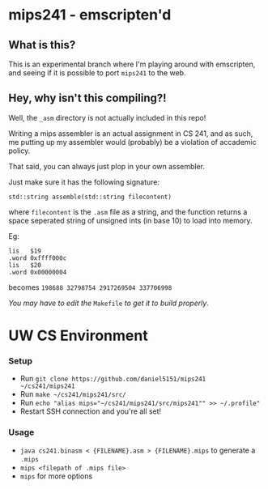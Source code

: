 # mips241 - emscripten'd

## What is this?

This is an experimental branch where I'm playing around with emscripten, and
seeing if it is possible to port `mips241` to the web.

## Hey, why isn't this compiling?!

Well, the `_asm` directory is not actually included in this repo!

Writing a mips assembler is an actual assignment in CS 241, and as such, me
putting up my assembler would (probably) be a violation of accademic policy.

That said, you can always just plop in your own assembler.

Just make sure it has the following signature:

`std::string assemble(std::string filecontent)`

where `filecontent` is the `.asm` file as a string, and the function returns a
space seperated string of unsigned ints (in base 10) to load into memory.

Eg:

```
lis   $19
.word 0xffff000c
lis   $20
.word 0x00000004
```

becomes `198688 32798754 2917269504 337706998`

_You may have to edit the_ `Makefile` _to get it to build properly_.

# UW CS Environment

### Setup
* Run `git clone https://github.com/daniel5151/mips241 ~/cs241/mips241`
* Run `make ~/cs241/mips241/src/`
* Run `echo "alias mips="~/cs241/mips241/src/mips241"" >> ~/.profile"`
* Restart SSH connection and you're all set!

### Usage
* `java cs241.binasm < {FILENAME}.asm > {FILENAME}.mips` to generate a `.mips`
* `mips <filepath of .mips file>`
* `mips` for more options
